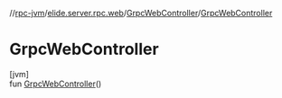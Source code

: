 //[rpc-jvm](../../../index.md)/[elide.server.rpc.web](../index.md)/[GrpcWebController](index.md)/[GrpcWebController](-grpc-web-controller.md)

# GrpcWebController

[jvm]\
fun [GrpcWebController](-grpc-web-controller.md)()
